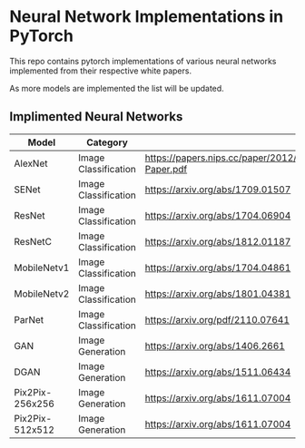 # Neural Network Implementations in PyTorch

This repo contains pytorch implementations of various neural networks implemented from their respective white papers.

As more models are implemented the list will be updated.

Implimented Neural Networks
-----
| Model           | Category             | Paper     |
| --------------- | -------------------- | --------- |
| AlexNet         | Image Classification | https://papers.nips.cc/paper/2012/file/c399862d3b9d6b76c8436e924a68c45b-Paper.pdf |
| SENet           | Image Classification | https://arxiv.org/abs/1709.01507 |
| ResNet          | Image Classification | https://arxiv.org/abs/1704.06904 |
| ResNetC         | Image Classification | https://arxiv.org/abs/1812.01187 |
| MobileNetv1     | Image Classification | https://arxiv.org/abs/1704.04861 |
| MobileNetv2     | Image Classification | https://arxiv.org/abs/1801.04381 |
| ParNet          | Image Classification | https://arxiv.org/pdf/2110.07641 |
| GAN             | Image Generation     | https://arxiv.org/abs/1406.2661 |
| DGAN            | Image Generation     | https://arxiv.org/abs/1511.06434 |
| Pix2Pix-256x256 | Image Generation     | https://arxiv.org/abs/1611.07004 |
| Pix2Pix-512x512 | Image Generation     | https://arxiv.org/abs/1611.07004 |


